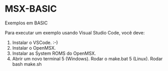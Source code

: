# MSX-BASIC
 Exemplos em BASIC
 
 Para executar um exemplo usando Visual Studio Code, você deve: 
 1. Instalar o VSCode. :-) 
 2. Instalar o OpenMSX.
 3. Instalar as System ROMS do OpenMSX.
 4. Abrir um novo terminal 
 5 (Windows). Rodar o make.bat
 5 (Linux). Rodar bash make.sh
